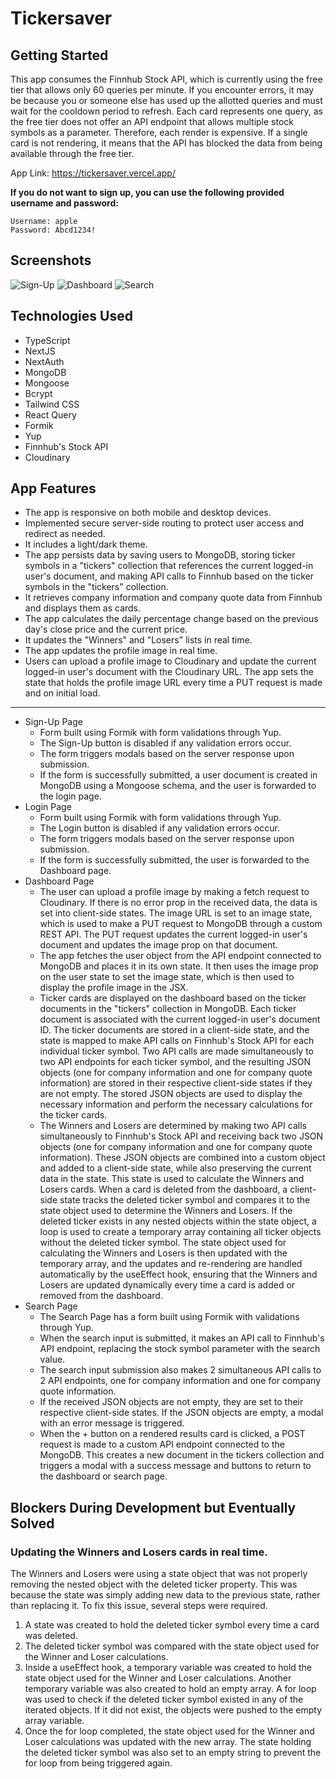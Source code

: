 # Tickersaver

## Getting Started

This app consumes the Finnhub Stock API, which is currently using the free tier that allows only 60 queries per minute. If you encounter errors, it may be because you or someone else has used up the allotted queries and must wait for the cooldown period to refresh. Each card represents one query, as the free tier does not offer an API endpoint that allows multiple stock symbols as a parameter. Therefore, each render is expensive. If a single card is not rendering, it means that the API has blocked the data from being available through the free tier.

App Link: https://tickersaver.vercel.app/

**If you do not want to sign up, you can use the following provided username and password:**

```
Username: apple
Password: Abcd1234!
```

## Screenshots

![Sign-Up](https://i.imgur.com/6K6UT3W.png)
![Dashboard](https://i.imgur.com/zpLvC8a.png)
![Search](https://i.imgur.com/NhsCR5Q.png)

## Technologies Used

- TypeScript
- NextJS
- NextAuth
- MongoDB
- Mongoose
- Bcrypt
- Tailwind CSS
- React Query
- Formik
- Yup
- Finnhub's Stock API
- Cloudinary

## App Features

- The app is responsive on both mobile and desktop devices.
- Implemented secure server-side routing to protect user access and redirect as needed.
- It includes a light/dark theme.
- The app persists data by saving users to MongoDB, storing ticker symbols in a "tickers" collection that references the current logged-in user's document, and making API calls to Finnhub based on the ticker symbols in the "tickers" collection.
- It retrieves company information and company quote data from Finnhub and displays them as cards.
- The app calculates the daily percentage change based on the previous day's close price and the current price.
- It updates the "Winners" and "Losers" lists in real time.
- The app updates the profile image in real time.
- Users can upload a profile image to Cloudinary and update the current logged-in user's document with the Cloudinary URL. The app sets the state that holds the profile image URL every time a PUT request is made and on initial load.

---

- Sign-Up Page
  - Form built using Formik with form validations through Yup.
  - The Sign-Up button is disabled if any validation errors occur.
  - The form triggers modals based on the server response upon submission.
  - If the form is successfully submitted, a user document is created in MongoDB using a Mongoose schema, and the user is forwarded to the login page.
- Login Page
  - Form built using Formik with form validations through Yup.
  - The Login button is disabled if any validation errors occur.
  - The form triggers modals based on the server response upon submission.
  - If the form is successfully submitted, the user is forwarded to the Dashboard page.
- Dashboard Page
  - The user can upload a profile image by making a fetch request to Cloudinary. If there is no error prop in the received data, the data is set into client-side states. The image URL is set to an image state, which is used to make a PUT request to MongoDB through a custom REST API. The PUT request updates the current logged-in user's document and updates the image prop on that document.
  - The app fetches the user object from the API endpoint connected to MongoDB and places it in its own state. It then uses the image prop on the user state to set the image state, which is then used to display the profile image in the JSX.
  - Ticker cards are displayed on the dashboard based on the ticker documents in the "tickers" collection in MongoDB. Each ticker document is associated with the current logged-in user's document ID. The ticker documents are stored in a client-side state, and the state is mapped to make API calls on Finnhub's Stock API for each individual ticker symbol. Two API calls are made simultaneously to two API endpoints for each ticker symbol, and the resulting JSON objects (one for company information and one for company quote information) are stored in their respective client-side states if they are not empty. The stored JSON objects are used to display the necessary information and perform the necessary calculations for the ticker cards.
  - The Winners and Losers are determined by making two API calls simultaneously to Finnhub's Stock API and receiving back two JSON objects (one for company information and one for company quote information). These JSON objects are combined into a custom object and added to a client-side state, while also preserving the current data in the state. This state is used to calculate the Winners and Losers cards. When a card is deleted from the dashboard, a client-side state tracks the deleted ticker symbol and compares it to the state object used to determine the Winners and Losers. If the deleted ticker exists in any nested objects within the state object, a loop is used to create a temporary array containing all ticker objects without the deleted ticker symbol. The state object used for calculating the Winners and Losers is then updated with the temporary array, and the updates and re-rendering are handled automatically by the useEffect hook, ensuring that the Winners and Losers are updated dynamically every time a card is added or removed from the dashboard.
- Search Page
  - The Search Page has a form built using Formik with validations through Yup.
  - When the search input is submitted, it makes an API call to Finnhub's API endpoint, replacing the stock symbol parameter with the search value.
  - The search input submission also makes 2 simultaneous API calls to 2 API endpoints, one for company information and one for company quote information.
  - If the received JSON objects are not empty, they are set to their respective client-side states. If the JSON objects are empty, a modal with an error message is triggered.
  - When the + button on a rendered results card is clicked, a POST request is made to a custom API endpoint connected to the MongoDB. This creates a new document in the tickers collection and triggers a modal with a success message and buttons to return to the dashboard or search page.

## Blockers During Development but Eventually Solved

### Updating the Winners and Losers cards in real time.

The Winners and Losers were using a state object that was not properly removing the nested object with the deleted ticker property. This was because the state was simply adding new data to the previous state, rather than replacing it. To fix this issue, several steps were required.

1. A state was created to hold the deleted ticker symbol every time a card was deleted.
2. The deleted ticker symbol was compared with the state object used for the Winner and Loser calculations.
3. Inside a useEffect hook, a temporary variable was created to hold the state object used for the Winner and Loser calculations. Another temporary variable was also created to hold an empty array. A for loop was used to check if the deleted ticker symbol existed in any of the iterated objects. If it did not exist, the objects were pushed to the empty array variable.
4. Once the for loop completed, the state object used for the Winner and Loser calculations was updated with the new array. The state holding the deleted ticker symbol was also set to an empty string to prevent the for loop from being triggered again.
